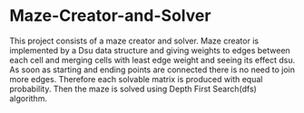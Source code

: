 # Maze-Creator-and-Solver
This project consists of a maze creator and solver. 
Maze creator is implemented by a Dsu data structure and giving weights to edges between each cell and merging cells with least edge weight and seeing its effect
dsu. As soon as starting and ending points are connected there is no need to join more edges.
Therefore each solvable matrix is produced with equal probability.
Then the maze is solved using Depth First Search(dfs) algorithm.
